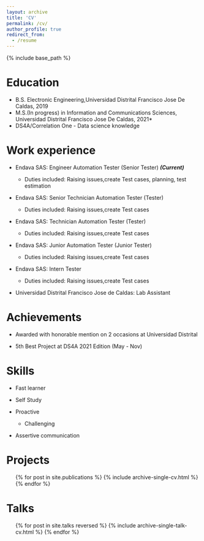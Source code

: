```yaml
---
layout: archive
title: 'CV'
permalink: /cv/
author_profile: true
redirect_from:
  - /resume
---
```


{% include base_path %}

# Education

- B.S. Electronic Engineering,Universidad Distrital Francisco Jose De Caldas, 2019
- M.S.(In progress) in Information and Communications Sciences, Universidad Distrital Francisco Jose De Caldas, 2021\*
- DS4A/Correlation One - Data science knowledge

# Work experience

- Endava SAS: Engineer Automation Tester (Senior Tester) **_(Current)_**

  - Duties included: Raising issues,create Test cases, planning, test estimation

- Endava SAS: Senior Technician Automation Tester (Tester)

  - Duties included: Raising issues,create Test cases

- Endava SAS: Technician Automation Tester (Tester)

  - Duties included: Raising issues,create Test cases

- Endava SAS: Junior Automation Tester (Junior Tester)

  - Duties included: Raising issues,create Test cases

- Endava SAS: Intern Tester

  - Duties included: Raising issues,create Test cases

- Universidad Distrital Francisco Jose de Caldas: Lab Assistant

# Achievements

- Awarded with honorable mention on 2 occasions at Universidad Distrital

- 5th Best Project at DS4A 2021 Edition (May - Nov)

# Skills

- Fast learner
- Self Study
- Proactive

  - Challenging

- Assertive communication

# Projects

<ul>{% for post in site.publications %}
    {% include archive-single-cv.html %}
  {% endfor %}</ul>
  
Talks
======
  <ul>{% for post in site.talks reversed %}
    {% include archive-single-talk-cv.html  %}
  {% endfor %}</ul>
